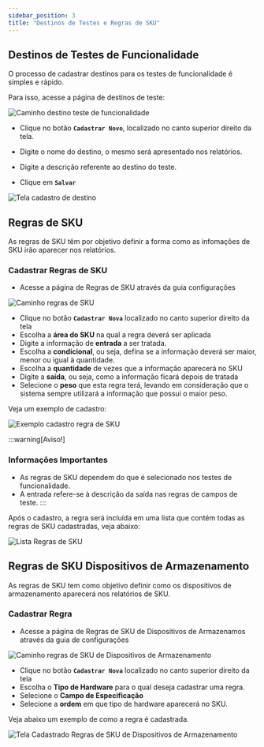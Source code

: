 ```yaml
---
sidebar_position: 3
title: "Destinos de Testes e Regras de SKU"
---
```


## Destinos de Testes de Funcionalidade

O processo de cadastrar destinos para os testes de funcionalidade é simples e rápido.

Para isso, acesse a página de destinos de teste:

![Caminho destino teste de funcionalidade](/img/images/destino_teste.png)

- Clique no botão **`Cadastrar Novo`**, localizado no canto superior direito da tela.

- Digite o nome do destino, o mesmo será apresentado nos relatórios.

- Digite a descrição referente ao destino do teste.

- Clique em **`Salvar`**

![Tela cadastro de destino](/img/images/cadastrar_destino.png)

## Regras de SKU

As regras de SKU têm por objetivo definir a forma como as infomações de SKU irão aparecer nos relatórios.

### Cadastrar Regras de SKU

- Acesse a página de Regras de SKU através da guia configurações

![Caminho regras de SKU](/img/images/aba_regras_sku.png)

- Clique no botão **`Cadastrar Nova`** localizado no canto superior direito da tela
- Escolha a **área do SKU** na qual a regra deverá ser aplicada
- Digite a informação de **entrada** a ser tratada.
- Escolha a **condicional**, ou seja, defina se a informação deverá ser maior, menor ou igual à quantidade.
- Escolha a **quantidade** de vezes que a informação aparecerá no SKU
- Digite a **saída**, ou seja, como a informação ficará depois de tratada
- Selecione o **peso** que esta regra terá, levando em consideração que o sistema sempre utilizará a informação que possui o maior peso.

Veja um exemplo de cadastro:

![Exemplo cadastro regra de SKU](/img/images/cadastro_regra_sku.png)

:::warning[Aviso!]

### Informações Importantes

- As regras de SKU dependem do que é selecionado nos testes de funcionalidade.
- A entrada refere-se à descrição da saída nas regras de campos de teste.
  :::

Após o cadastro, a regra será incluída em uma lista que contém todas as regras de SKU cadastradas, veja abaixo:

![Lista Regras de SKU](/img/images/lista_regra_sku.png)

## Regras de SKU Dispositivos de Armazenamento

As regras de SKU tem como objetivo definir como os dispositivos de armazenamento aparecerá nos relatórios de SKU.

### Cadastrar Regra

- Acesse a página de Regras de SKU de Dispositivos de Armazenamos através da guia de configurações

![Caminho regras de SKU de Dispositivos de Armazenamento](/img/images/aba_regras_dispositivo.png)

- Clique no botão **`Cadastrar Nova`** localizado no canto superior direito da tela
- Escolha o **Tipo de Hardware** para o qual deseja cadastrar uma regra.
- Selecione o **Campo de Especificação**
- Selecione a **ordem** em que tipo de hardware aparecerá no SKU.

Veja abaixo um exemplo de como a regra é cadastrada.

![Tela Cadastrado Regras de SKU de Dispositivos de Armazenamento](/img/images/tela_sku_dispositivo.png)

